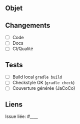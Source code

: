 ## Objet
<!-- Résumez la PR -->

## Changements
- [ ] Code
- [ ] Docs
- [ ] CI/Qualité

## Tests
- [ ] Build local `gradle build`
- [ ] Checkstyle OK (`gradle check`)
- [ ] Couverture générée (JaCoCo)

## Liens
Issue liée: #____

